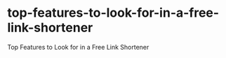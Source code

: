 # top-features-to-look-for-in-a-free-link-shortener
Top Features to Look for in a Free Link Shortener
